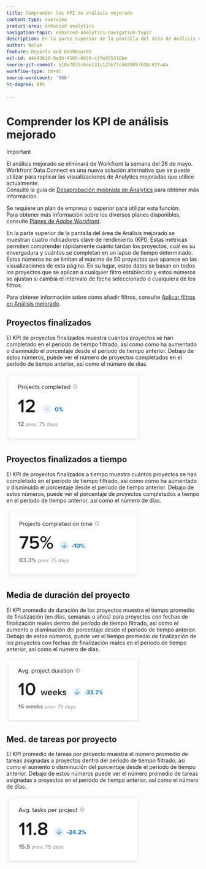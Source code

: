 ```yaml
---
title: Comprender los KPI de análisis mejorado
content-type: overview
product-area: enhanced-analytics
navigation-topic: enhanced-analytics-navigation-topic
description: En la parte superior de la pantalla del área de Análisis mejorado se muestran cuatro indicadores clave de rendimiento (KPI). Estas métricas permiten comprender rápidamente cuánto tardan los proyectos, cuál es su envergadura y cuántos se completan en un lapso de tiempo determinado. Estos números no se limitan al máximo de 50 proyectos que aparece en las visualizaciones de esta página. En su lugar, estos datos se basan en todos los proyectos que se aplican a cualquier filtro establecido y estos números se ajustan si cambia el intervalo de fecha seleccionado o cualquiera de los filtros.
author: Nolan
feature: Reports and Dashboards
exl-id: 44e43618-9a0b-4585-8659-c1fe055516be
source-git-commit: b18a7835c6de131c125b77c6688057638c62fa4a
workflow-type: tm+mt
source-wordcount: '566'
ht-degree: 89%

---
```


# Comprender los KPI de análisis mejorado

>[!IMPORTANT]
>
>El análisis mejorado se eliminará de Workfront la semana del 26 de mayo. Workfront Data Connect es una nueva solución alternativa que se puede utilizar para replicar las visualizaciones de Analytics mejoradas que utilice actualmente. <br>Consulte la guía de [Desaprobación mejorada de Analytics](/help/quicksilver/product-announcements/announcements/enhanced-analytics-deprecation.md) para obtener más información.


Se requiere un plan de empresa o superior para utilizar esta función.\
Para obtener más información sobre los diversos planes disponibles, consulte [Planes de Adobe Workfront](https://business.adobe.com/products/workfront/pricing.html).

En la parte superior de la pantalla del área de Análisis mejorado se muestran cuatro indicadores clave de rendimiento (KPI). Estas métricas permiten comprender rápidamente cuánto tardan los proyectos, cuál es su envergadura y cuántos se completan en un lapso de tiempo determinado. Estos números no se limitan al máximo de 50 proyectos que aparece en las visualizaciones de esta página. En su lugar, estos datos se basan en todos los proyectos que se aplican a cualquier filtro establecido y estos números se ajustan si cambia el intervalo de fecha seleccionado o cualquiera de los filtros.

Para obtener información sobre cómo añadir filtros, consulte [Aplicar filtros en Análisis mejorado](../enhanced-analytics/use-enhanced-analytics-filters.md).

## Proyectos finalizados

El KPI de proyectos finalizados muestra cuántos proyectos se han completado en el período de tiempo filtrado, así como cómo ha aumentado o disminuido el porcentaje desde el período de tiempo anterior. Debajo de estos números, puede ver el número de proyectos completados en el período de tiempo anterior, así como el número de días.

![Proyectos KPI completados](assets/kpi-projects-completed-350x182.png)

## Proyectos finalizados a tiempo

El KPI de proyectos finalizados a tiempo muestra cuántos proyectos se han completado en el período de tiempo filtrado, así como cómo ha aumentado o disminuido el porcentaje desde el período de tiempo anterior. Debajo de estos números, puede ver el porcentaje de proyectos completados a tiempo en el período de tiempo anterior, así como el número de días.

![Proyectos KPI completados a tiempo](assets/kpi-projects-completed-on-time-350x180.png)

## Media  de duración del proyecto

El KPI promedio de duración de los proyectos muestra el tiempo promedio de finalización (en días, semanas o años) para proyectos con fechas de finalización reales dentro del período de tiempo filtrado, así como el aumento o disminución del porcentaje desde el periodo de tiempo anterior. Debajo de estos números, puede ver el tiempo promedio de finalización de los proyectos con fechas de finalización reales en el período de tiempo anterior, así como el número de días.

![Duración promedio de proyecto de KPI](assets/kpi-avg.-project-duration-350x168.png)

## Med. de tareas por proyecto

El KPI promedio de tareas por proyecto muestra el número promedio de tareas asignadas a proyectos dentro del período de tiempo filtrado, así como el aumento o disminución del porcentaje desde el periodo de tiempo anterior. Debajo de estos números puede ver el número promedio de tareas asignadas a proyectos en el período de tiempo anterior, así como el número de días.

![Tareas promedio de KPI por proyecto](assets/kpi-average-tasks-per-project-350x179.png)
